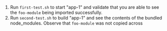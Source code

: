1. Run `first-test.sh` to start "app-1" and validate that you are able to see the `foo-module` being imported successfully.
1. Run `second-test.sh` to build "app-1" and see the contents of the bundled node_modules. Observe that `foo-module` was not copied across

